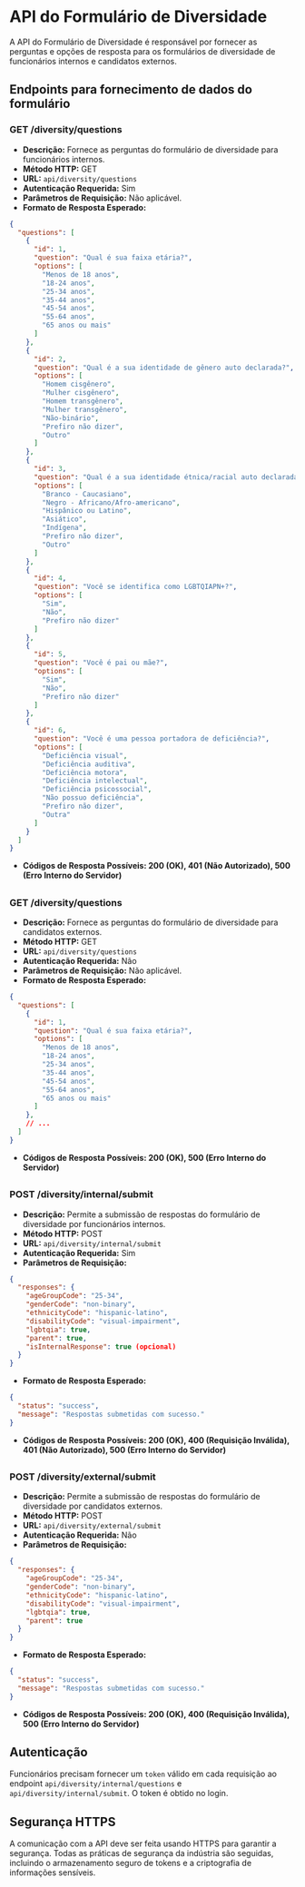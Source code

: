 # API do Formulário de Diversidade

A API do Formulário de Diversidade é responsável por fornecer as perguntas e opções de resposta para os formulários de diversidade de funcionários internos e candidatos externos.

## Endpoints para fornecimento de dados do formulário

### GET /diversity/questions

- **Descrição:** Fornece as perguntas do formulário de diversidade para funcionários internos.
- **Método HTTP:** GET
- **URL:** `api/diversity/questions`
- **Autenticação Requerida:** Sim
- **Parâmetros de Requisição:** Não aplicável.
- **Formato de Resposta Esperado:**
```json
{
  "questions": [
    {
      "id": 1,
      "question": "Qual é sua faixa etária?",
      "options": [
        "Menos de 18 anos",
        "18-24 anos",
        "25-34 anos",
        "35-44 anos",
        "45-54 anos",
        "55-64 anos",
        "65 anos ou mais"
      ]
    },
    {
      "id": 2,
      "question": "Qual é a sua identidade de gênero auto declarada?",
      "options": [
        "Homem cisgênero",
        "Mulher cisgênero",
        "Homem transgênero",
        "Mulher transgênero",
        "Não-binário",
        "Prefiro não dizer",
        "Outro"
      ]
    },
    {
      "id": 3,
      "question": "Qual é a sua identidade étnica/racial auto declarada?",
      "options": [
        "Branco - Caucasiano",
        "Negro - Africano/Afro-americano",
        "Hispânico ou Latino",
        "Asiático",
        "Indígena",
        "Prefiro não dizer",
        "Outro"
      ]
    },
    {
      "id": 4,
      "question": "Você se identifica como LGBTQIAPN+?",
      "options": [
        "Sim",
        "Não",
        "Prefiro não dizer"
      ]
    },
    {
      "id": 5,
      "question": "Você é pai ou mãe?",
      "options": [
        "Sim",
        "Não",
        "Prefiro não dizer"
      ]
    },
    {
      "id": 6,
      "question": "Você é uma pessoa portadora de deficiência?",
      "options": [
        "Deficiência visual",
        "Deficiência auditiva",
        "Deficiência motora",
        "Deficiência intelectual",
        "Deficiência psicossocial",
        "Não possuo deficiência",
        "Prefiro não dizer",
        "Outra"
      ]
    }
  ]
}
```
- **Códigos de Resposta Possíveis: 200 (OK), 401 (Não Autorizado), 500 (Erro Interno do Servidor)**
##

### GET /diversity/questions

- **Descrição:** Fornece as perguntas do formulário de diversidade para candidatos externos.
- **Método HTTP:** GET
- **URL:** `api/diversity/questions`
- **Autenticação Requerida:** Não
- **Parâmetros de Requisição:** Não aplicável.
- **Formato de Resposta Esperado:**
```json
{
  "questions": [
    {
      "id": 1,
      "question": "Qual é sua faixa etária?",
      "options": [
        "Menos de 18 anos",
        "18-24 anos",
        "25-34 anos",
        "35-44 anos",
        "45-54 anos",
        "55-64 anos",
        "65 anos ou mais"
      ]
    },
    // ...
  ]
}
```
- **Códigos de Resposta Possíveis: 200 (OK), 500 (Erro Interno do Servidor)**
##

### POST /diversity/internal/submit

- **Descrição:** Permite a submissão de respostas do formulário de diversidade por funcionários internos.
- **Método HTTP:** POST
- **URL:** `api/diversity/internal/submit`
- **Autenticação Requerida:** Sim
- **Parâmetros de Requisição:**
```json
{
  "responses": {
    "ageGroupCode": "25-34",
    "genderCode": "non-binary",
    "ethnicityCode": "hispanic-latino",
    "disabilityCode": "visual-impairment",
    "lgbtqia": true,
    "parent": true,
    "isInternalResponse": true (opcional)
  }
}
```
- **Formato de Resposta Esperado:**
```json
{
  "status": "success",
  "message": "Respostas submetidas com sucesso."
}
```
- **Códigos de Resposta Possíveis: 200 (OK), 400 (Requisição Inválida), 401 (Não Autorizado), 500 (Erro Interno do Servidor)**
##

### POST /diversity/external/submit

- **Descrição:** Permite a submissão de respostas do formulário de diversidade por candidatos externos.
- **Método HTTP:** POST
- **URL:** `api/diversity/external/submit`
- **Autenticação Requerida:** Não
- **Parâmetros de Requisição:**
```json
{
  "responses": {
    "ageGroupCode": "25-34",
    "genderCode": "non-binary",
    "ethnicityCode": "hispanic-latino",
    "disabilityCode": "visual-impairment",
    "lgbtqia": true,
    "parent": true
  }
}
```
- **Formato de Resposta Esperado:**
```json
{
  "status": "success",
  "message": "Respostas submetidas com sucesso."
}
```
- **Códigos de Resposta Possíveis: 200 (OK), 400 (Requisição Inválida), 500 (Erro Interno do Servidor)**
##

## Autenticação

Funcionários precisam fornecer um `token` válido em cada requisição ao endpoint `api/diversity/internal/questions` e `api/diversity/internal/submit`. O token é obtido no login.

## Segurança HTTPS

A comunicação com a API deve ser feita usando HTTPS para garantir a segurança. Todas as práticas de segurança da indústria são seguidas, incluindo o armazenamento seguro de tokens e a criptografia de informações sensíveis.